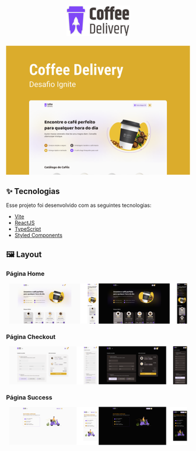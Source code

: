 <h1 align="center">
  <img src=".github/logo.png" />
</h1>

<span align="center">
  <img src=".github/capa.png" />
</span>

## ✨ Tecnologias

Esse projeto foi desenvolvido com as seguintes tecnologias:

- [Vite](https://vitejs.dev)
- [ReactJS](https://reactjs.org)
- [TypeScript](https://www.typescriptlang.org/)
- [Styled Components](https://styled-components.com)

## 🖼️ Layout

### Página Home
<div align="center">
  <img width="48%" src=".github/homeDefault.png" />
  <img width="48%" src=".github/homeDark.png" />
</div>

### Página Checkout
<div align="center">
  <img width="48%" src=".github/checkoutDefault.png" />
  <img width="48%" src=".github/checkoutDark.png" />
</div>

### Página Success
<div align="center">
  <img width="48%" src=".github/successDefault.png" />
  <img width="48%" src=".github/successDark.png" />
</div>
